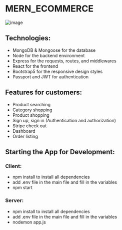 # MERN_ECOMMERCE
![image](https://user-images.githubusercontent.com/50921277/156846047-4ef68965-0375-4688-acca-4bae3e68c645.png)

## Technologies:
- MongoDB & Mongoose for the database
- Node for the backend environment
- Express for the requests, routes, and middlewares
- React for the frontend 
- Bootstrap5 for the responsive design styles
- Passport and JWT for authentication



## Features for customers:
 - Product searching
 - Category shopping
 - Product shopping
 - Sign up, sign in (Authentication and authorization)
 - Stripe check out
 - Dashboard 
 - Order listing


## Starting the App for Development:

### Client:
- npm install to install all dependencies
- add .env file in the main file and fill in the variables
- npm start 

### Server:
- npm install to install all dependencies
- add .env file in the main file and fill in the variables
- nodemon app.js 
